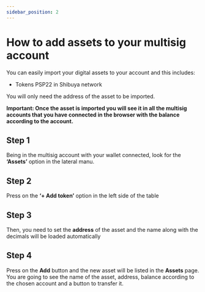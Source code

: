 ```yaml
---
sidebar_position: 2
---
```


# How to add assets to your multisig account

You can easily import your digital assets to your account and this includes:
- Tokens PSP22 in Shibuya network

You will only need the address of the asset to be imported.

**Important: Once the asset is imported you will see it in all the multisig accounts that you have connected in the browser with the balance according to the account.**

## Step 1
Being in the multisig account with your wallet connected, look for the **‘Assets’** option in the lateral manu.

## Step 2
Press on the **‘+ Add token’** option in the left side of the table

## Step 3
Then, you need to set the **address** of the asset and the name along with the decimals will be loaded automatically

## Step 4
Press on the **Add** button and the new asset will be listed in the **Assets** page. You are going to see the name of the asset, address, balance according to the chosen account and a button to transfer it.



